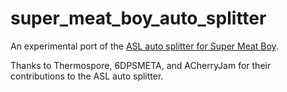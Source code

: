 # super_meat_boy_auto_splitter

An experimental port of the [ASL auto splitter for Super Meat Boy](https://github.com/negative-seven/Livesplit.SuperMeatBoy).

Thanks to Thermospore, 6DPSMETA, and ACherryJam for their contributions to the ASL auto splitter.
